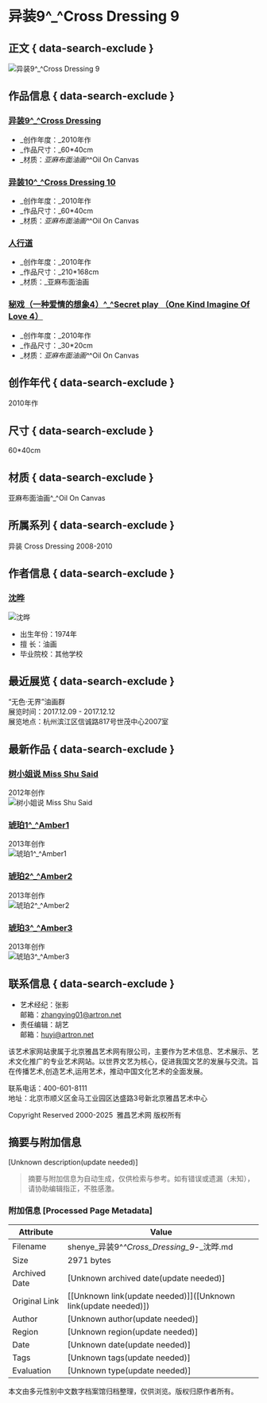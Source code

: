 # 异装9^_^Cross Dressing 9

## 正文 { data-search-exclude }


![异装9^_^Cross Dressing 9](https://img2.artron.net/artist/A0261241/brt026124100131.jpg)

## 作品信息 { data-search-exclude }

### [异装9^_^Cross Dressing](https://shenye.artron.net/works_detail_brt026124100131_all)
- _创作年度：_2010年作
- _作品尺寸：_60*40cm
- _材质：_亚麻布面油画^_^Oil On Canvas

### [异装10^_^Cross Dressing 10](https://shenye.artron.net/works_detail_brt026124100132_all)
- _创作年度：_2010年作
- _作品尺寸：_60*40cm
- _材质：_亚麻布面油画^_^Oil On Canvas

### [人行道](https://shenye.artron.net/works_detail_brt026124100137_all)
- _创作年度：_2010年作
- _作品尺寸：_210*168cm
- _材质：_亚麻布面油画

### [秘戏（一种爱情的想象4）^_^Secret play （One Kind Imagine Of Love 4）](https://shenye.artron.net/works_detail_brt026124100193_all)
- _创作年度：_2010年作
- _作品尺寸：_30*20cm
- _材质：_亚麻布面油画^_^Oil On Canvas

## 创作年代 { data-search-exclude }
2010年作

## 尺寸 { data-search-exclude }
60*40cm

## 材质 { data-search-exclude }
亚麻布面油画^_^Oil On Canvas

## 所属系列 { data-search-exclude }
异装 Cross Dressing 2008-2010

## 作者信息 { data-search-exclude }

### [沈晔](https://shenye.artron.net/)
![沈晔](https://img3.artron.net/artist/A0261241/2012050309250127981.jpg)
- 出生年份：1974年
- 擅 长：油画
- 毕业院校：其他学校

## 最近展览 { data-search-exclude }
“无色·无界”油画群  
展览时间：2017.12.09 - 2017.12.12  
展览地点：杭州滨江区信诚路817号世茂中心2007室

## 最新作品 { data-search-exclude }

### [树小姐说 Miss Shu Said](https://shenye.artron.net/works_detail_brt026124100226)
2012年创作  
![树小姐说 Miss Shu Said](https://img4.artron.net/artist/A0261241/brt026124100226.jpg)

### [琥珀1^_^Amber1](https://shenye.artron.net/works_detail_brt026124100207)
2013年创作  
![琥珀1^_^Amber1](https://img5.artron.net/artist/A0261241/brt026124100207.jpg)

### [琥珀2^_^Amber2](https://shenye.artron.net/works_detail_brt026124100208)
2013年创作  
![琥珀2^_^Amber2](https://img5.artron.net/artist/A0261241/brt026124100208.jpg)

### [琥珀3^_^Amber3](https://shenye.artron.net/works_detail_brt026124100209)
2013年创作  
![琥珀3^_^Amber3](https://img5.artron.net/artist/A0261241/brt026124100209.jpg)

## 联系信息 { data-search-exclude }
- 艺术经纪：张影  
  邮箱：[zhangying01@artron.net](mailto:zhangying01@artron.net)
- 责任编辑：胡艺  
  邮箱：[huyi@artron.net](mailto:huyi@artron.net)

该艺术家网站隶属于北京雅昌艺术网有限公司，主要作为艺术信息、艺术展示、艺术文化推广的专业艺术网站。以世界文艺为核心，促进我国文艺的发展与交流。旨在传播艺术,创造艺术,运用艺术，推动中国文化艺术的全面发展。

联系电话：400-601-8111  
地址：北京市顺义区金马工业园区达盛路3号新北京雅昌艺术中心  

Copyright Reserved 2000-2025  雅昌艺术网 版权所有  

<!-- tcd_original_link https://shenye.artron.net/works_detail_brt026124100131_all -->


## 摘要与附加信息

<!-- tcd_abstract -->
[Unknown description(update needed)]
<!-- tcd_abstract_end -->

> 摘要与附加信息为自动生成，仅供检索与参考。如有错误或遗漏（未知），请协助编辑指正，不胜感激。

### 附加信息 [Processed Page Metadata]

| Attribute       | Value                                  |
|-----------------|----------------------------------------|
| Filename        | shenye_异装9^_^Cross_Dressing_9_-_沈晔.md                             |
| Size            | 2971 bytes                           |
| Archived Date   | [Unknown archived date(update needed)]                             |
| Original Link   | [[Unknown link(update needed)]]([Unknown link(update needed)])                       |
| Author          | [Unknown author(update needed)]                               |
| Region          | [Unknown region(update needed)]                               |
| Date            | [Unknown date(update needed)]                                 |
| Tags            | [Unknown tags(update needed)]                                 |
| Evaluation            | [Unknown type(update needed)]                                 |
<!-- tcd_table_end -->

本文由多元性别中文数字档案馆归档整理，仅供浏览。版权归原作者所有。
